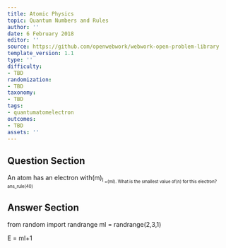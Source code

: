 ```yaml
---
title: Atomic Physics
topic: Quantum Numbers and Rules
author: ''
date: 6 February 2018
editor: ''
source: https://github.com/openwebwork/webwork-open-problem-library
template_version: 1.1
type: ''
difficulty:
- TBD
randomization:
- TBD
taxonomy:
- TBD
tags:
- quantumatomelectron
outcomes:
- TBD
assets: ''
---
```


## Question Section 

An atom has an electron with(m)<sub>l<sub> =(ml). What is the smallest value of(n) for this electron?
ans_rule(40)



## Answer Section

from random import randrange
ml = randrange(2,3,1)

E = ml+1